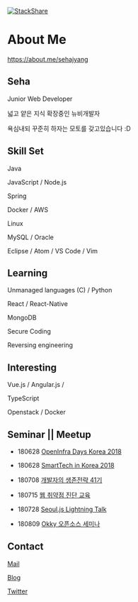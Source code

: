 [![StackShare](https://img.shields.io/badge/tech-stack-0690fa.svg?style=flat)](https://stackshare.io/sehajyang/my-stack)
# About Me
https://about.me/sehajyang
## Seha

Junior Web Developer

넓고 얕은 지식 확장중인 뉴비개발자

욕심내되 꾸준히 하자는 모토를 갖고있습니다 :D


## Skill Set

Java

JavaScript / Node.js

Spring

Docker / AWS

Linux 

MySQL / Oracle

Eclipse / Atom / VS Code / Vim


## Learning

Unmanaged languages (C) / Python

React / React-Native

MongoDB

Secure Coding

Reversing engineering     


## Interesting

Vue.js / Angular.js / 

TypeScript

Openstack / Docker


## Seminar || Meetup

* 180628 [OpenInfra Days Korea 2018](https://www.openinfradays.kr/)

* 180628 [SmartTech in Korea 2018](http://www.smarttechshow.co.kr/)

* 180708 [개발자의 생존전략 41기](https://onoffmix.com/event/139310)

* 180715 [웹 취약점 진단 교육]()

* 180728 [Seoul.js Lightning Talk]()

* 180809 [Okky 오픈소스 세미나]()


## Contact
[Mail](mailto:sehajyang@gmail.com)

[Blog](https://sehajyang.github.io/)

[Twitter](https://twitter.com/sehajyang)


